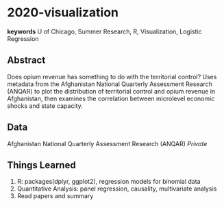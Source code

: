 # 2020-visualization
**keywords** U of Chicago, Summer Research, R, Visualization, Logistic Regression

## Abstract
Does opium revenue has something to do with the territorial control? Uses metadata
from the Afghanistan National Quarterly Assessment Research (ANQAR) to plot the distribution of
territorial control and opium revenue in Afghanistan, then examines the correlation between microlevel
economic shocks and state capacity.

## Data
Afghanistan National Quarterly Assessment Research (ANQAR) *Private*

## Things Learned
1. R: packages(dplyr, ggplot2), regression models for binomial data
2. Quantitative Analysis: panel regression, causality, multivariate analysis
3. Read papers and summary

